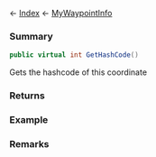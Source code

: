 ← [Index](Api-Index) ← [MyWaypointInfo](Sandbox.ModAPI.Ingame.MyWaypointInfo)

### Summary

```csharp
public virtual int GetHashCode()
```

Gets the hashcode of this coordinate

### Returns



### Example

### Remarks

